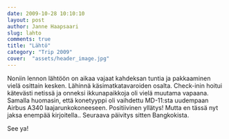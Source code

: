 ```yaml
---
date: 2009-10-28 10:10:10
layout: post
author: Janne Haapsaari
slug: lahto
comments: true
title: "Lähtö"
category: "Trip 2009"
cover:  "assets/header_image.jpg"
---
```


Noniin lennon lähtöön on aikaa vajaat kahdeksan tuntia ja pakkaaminen vielä
osittain kesken. Lähinnä käsimatkatavaroiden osalta. Check-inin hoitui
kätevästi netissä ja onneksi ikkunapaikkoja oli vielä muutama vapaana. Samalla
huomasin, että konetyyppi oli vaihdettu MD-11:sta uudempaan Airbus A340
laajarunkokoneeseen. Positiivinen yllätys! Mutta en tässä nyt jaksa enempää
kirjoitella.. Seuraava päivitys sitten Bangkokista.

See ya!
